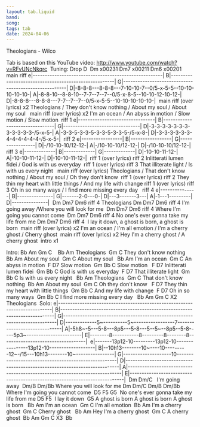```yaml
---
layout: tab.liquid
band:
song:
tags: tab
date: 2024-04-06
---
```

Theologians - Wilco

Tab is based on this YouTube video: http://www.youtube.com/watch?v=RFvUNcNkqrc 
 Tuning: Drop D  Dm x00231 Dm7 x00211 Dm6 x00201  main riff e|------------------------------------------------------| B|------------------------------------------------------| G|------------------------------------------------------| D|-8-8-8---8-8-8---7-10-10-7--0/5-x-5-5--10-10-10-10-10-| A|-8-8-10--8-8-10--7-7--7--7--0/5-x-8-5--10-10-12-10-12-| D|-8-8-8---8-8-8---7-7--7--7--0/5-x-5-5--10-10-10-10-10-|  main riff (over lyrics) x2 Theologians / They don't know nothing / About my soul / About my soul   main riff (over lyrics) x2 I'm an ocean / An abyss in motion / Slow motion / Slow motion  riff 1 e|--------------------------------| B|--------------------------------| G|--------------------------------| D|-3-3-3-3-3-3-3-3-3-3-3-3-/5-x-5-| A|-3-3-5-3-3-5-3-3-5-3-3-5-/5-x-8-| D|-3-3-3-3-3-3-4-4-4-4-4-4-/5-x-5-|  riff 2 e|-----------------| B|-----------------| G|-----------------| D|-/10-10-10/12-12-| A|-/10-10-10/12-12-| D|-/10-10-10/12-12-|  riff 3 e|-------------| B|-------------| G|-------------| D|-10-10-11-12-| A|-10-10-11-12-| D|-10-10-11-12-|  riff 1 (over lyrics)                          riff 2 Inlitterati lumen fidei / God is with us everyday  riff 1 (over lyrics)                          riff 3 That illiterate light / Is with us every night   main riff (over lyrics) Theologians / That don't know nothing / About my soul / Oh they don't know  riff 1 (over lyrics)                                      riff 2 They thin my heart with little things / And my life with change riff 1 (over lyrics)                         riff 3 Oh in so many ways / I find more missing every day   riff 4 e|---------------| B|---------------| G|-------2-0---0-| D|---3-------3---| A|-1---1---------| D|---------------|  Dm    Dm7    Dm6   riff 4 Theologians Dm         Dm7                 Dm6          riff 4 I'm going away /Where you will look for me  Dm         Dm7             Dm6    riff 4 Where I'm going you cannot come  Dm       Dm7                Dm6         riff 4 No one's ever gonna take my life from me Dm       Dm7              Dm6             riff 4  I lay it down, a ghost is born, a ghost is born  main riff (over lyrics) x2 I'm an ocean / I'm all emotion / I'm a cherry ghost / Cherry ghost  main riff (over lyrics) x2 Hey I'm a cherry ghost / A cherry ghost  intro x1












Intro: Bb  Am  Gm  C        Bb     Am Theologians                   Gm     C They don't know nothing              Bb    Am About my soul              Gm   C About my soul           Bb    Am I'm an ocean                 Gm    C An abyss in motion        F    D7 Slow motion        Gm    Bb C Slow motion    F                    D7 Inlitterati lumen fidei                        Gm   Bb C God is with us everyday         F            D7 That illiterate light                      Gm   Bb C Is with us every night       Bb      Am Theologians                  Gm       C That don't know nothing              Bb   Am About my soul                  Gm     C Oh they don't know        F                              D7 They thin my heart with little things                       Gm    Bb C And my life with change       F            D7 Oh in so many ways                              Gm  Bb C I find more missing every day      Bb      Am  Gm  C  X2 Theologians  Solo: e|---------------------------------------------------------------------------| B|---------------------------------------------------------------------------| G|---------------------------------------------------------------------------| D|-------------5~----------5~-----------------7------------------------------| A|-5h8~-5---5-8---8p5---5-8---5--5~--8p5--5-8-----5p3~-----------------------| E|--------8-----------8---------8--------8-----------------------------------|  e|-------13p12-10---------13p12-10----------------13p12-10-------------------| B|--10h13--------10~----10---------12~-/15---10h13--------10~----------------| G|--------------------10-----------------------------------------------------| D|---------------------------------------------------------------------------| A|---------------------------------------------------------------------------| E|---------------------------------------------------------------------------|  Dm            Dm/C    I'm going away                 Dm/B      Dm/Bb Where you will look for me Dm           Dm/C             Dm/B  Dm/Bb   Where I'm going you cannot come  D5          F5                 G5   No one's ever gonna take my life from me D5          F5   I lay it down             G5 A ghost is born A ghost is born A ghost is born          Bb   Am I'm an ocean            Gm   C I'm all emotion                Bb   Am I'm a cherry ghost         Gm   C Cherry ghost                       Bb   Am Hey I'm a cherry ghost           Gm   C A cherry ghost  Bb  Am  Gm  C X3  Bb
